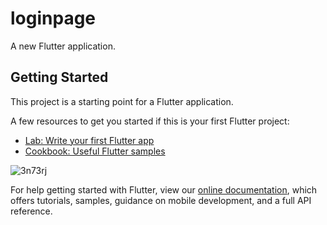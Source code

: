 # loginpage

A new Flutter application.

## Getting Started

This project is a starting point for a Flutter application.

A few resources to get you started if this is your first Flutter project:

- [Lab: Write your first Flutter app](https://flutter.dev/docs/get-started/codelab)
- [Cookbook: Useful Flutter samples](https://flutter.dev/docs/cookbook)

![3n73rj](https://user-images.githubusercontent.com/55954247/73125810-1d450a00-3fd1-11ea-97ed-fd9201de7f00.gif)


For help getting started with Flutter, view our
[online documentation](https://flutter.dev/docs), which offers tutorials,
samples, guidance on mobile development, and a full API reference.
